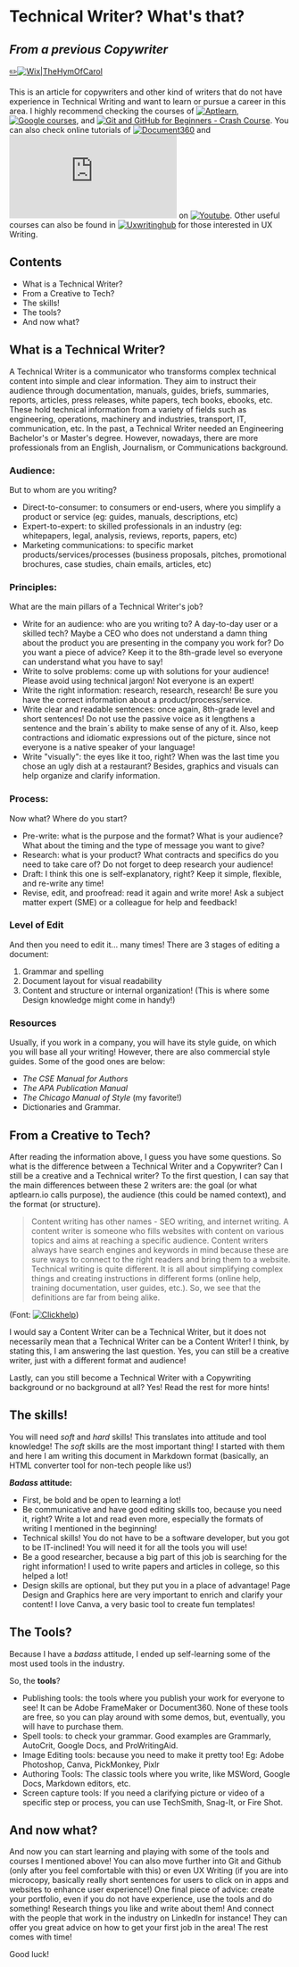 # Technical Writer? What's that?
## _From a previous Copywriter_

[✏️![Wix|TheHymOfCarol](https://carolinaamaralmora.wixsite.com/website)](https://carolinaamaralmora.wixsite.com/website)


This is an article for copywriters and other kind of writers that do not have experience in Technical Writing and want to learn or pursue a career in this area. 
I highly recommend checking the courses of [![Aptlearn](https://aptlearn.io/)](https://aptlearn.io/), [![Google courses](https://developers.google.com/tech-writing)](https://developers.google.com/tech-writing), and [![Git and GitHub for Beginners - Crash Course](https://www.youtube.com/watch?v=RGOj5yH7evk)](https://www.youtube.com/watch?v=RGOj5yH7evk). You can also check online tutorials of [![Document360](https://document360.com/)](https://document360.com/) and [![Adobe FrameMaker](https://www.adobe.com/products/framemaker.html)](https://www.adobe.com/products/framemaker.html) on [![Youtube](https://www.youtube.com/)](https://www.youtube.com/). Other useful courses can also be found in [![Uxwritinghub](https://course.uxwritinghub.com/free_course)](https://course.uxwritinghub.com/free_course) for those interested in UX Writing.


## Contents

- What is a Technical Writer?
- From a Creative to Tech?
- The skills!
- The tools?
- And now what?


## What is a Technical Writer?

A Technical Writer is a communicator who transforms complex technical content into simple and clear information. They aim to instruct their audience through documentation, manuals, guides, briefs, summaries, reports, articles, press releases, white papers, tech books, ebooks, etc. These hold technical information from a variety of fields such as engineering, operations, machinery and industries, transport, IT, communication, etc.
In the past, a Technical Writer needed an Engineering Bachelor's or Master's degree. However, nowadays, there are more professionals from an English, Journalism, or Communications background.

### Audience:

But to whom are you writing?

- Direct-to-consumer: to consumers or end-users, where you simplify a product or service (eg: guides, manuals, descriptions, etc)
- Expert-to-expert: to skilled professionals in an industry (eg: whitepapers, legal, analysis, reviews, reports, papers, etc)
- Marketing communications: to specific market products/services/processes (business proposals, pitches, promotional brochures, case studies, chain emails, articles, etc)

### Principles:

What are the main pillars of a Technical Writer's job?

- Write for an audience: who are you writing to? A day-to-day user or a skilled tech? Maybe a CEO who does not understand a damn thing about the product you are presenting in the company you work for? Do you want a piece of advice? Keep it to the 8th-grade level so everyone can understand what you have to say!
- Write to solve problems: come up with solutions for your audience! Please avoid using technical jargon! Not everyone is an expert! 
- Write the right information: research, research, research! Be sure you have the correct information about a product/process/service.
- Write clear and readable sentences: once again, 8th-grade level and short sentences! Do not use the passive voice as it lengthens a sentence and the brain´s ability to make sense of any of it. Also, keep contractions and idiomatic expressions out of the picture, since not everyone is a native speaker of your language!
- Write "visually": the eyes like it too, right? When was the last time you chose an ugly dish at a restaurant? Besides, graphics and visuals can help organize and clarify information.

### Process:

Now what? Where do you start?

- Pre-write: what is the purpose and the format? What is your audience? What about the timing and the type of message you want to give?
- Research: what is your product? What contracts and specifics do you need to take care of? Do not forget to deep research your audience!
- Draft: I think this one is self-explanatory, right? Keep it simple, flexible, and re-write any time!
- Revise, edit, and proofread: read it again and write more! Ask a subject matter expert (SME) or a colleague for help and feedback! 

### Level of Edit

And then you need to edit it... many times! There are 3 stages of editing a document:
1) Grammar and spelling
2) Document layout for visual readability
3) Content and structure or internal organization! (This is where some Design knowledge might come in handy!)

### Resources

Usually, if you work in a company, you will have its style guide, on which you will base all your writing!
However, there are also commercial style guides. Some of the good ones are below: 

- *The CSE Manual for Authors*
- *The APA Publication Manual*
- *The Chicago Manual of Style* (my favorite!)
- Dictionaries and Grammar.

## From a Creative to Tech?

After reading the information above, I guess you have some questions. So what is the difference between a Technical Writer and a Copywriter? Can I still be a creative and a Technical writer?
To the first question, I can say that the main differences between these 2 writers are: the goal (or what aptlearn.io calls purpose), the audience (this could be named context), and the format (or structure).

> Content writing has other names - SEO writing, and internet writing. A content writer is someone who fills websites with content on various topics and aims at reaching a specific audience. Content writers always have search engines and keywords in mind because these are sure ways to connect to the right readers and bring them to a website. Technical writing is quite different. It is all about simplifying complex things and creating instructions in different forms (online help, training documentation, user guides, etc.). So, we see that the definitions are far from being alike.

(Font: [![Clickhelp](https://clickhelp.com/clickhelp-technical-writing-blog/technical-writing-vs-content-writing/)](https://clickhelp.com/clickhelp-technical-writing-blog/technical-writing-vs-content-writing/))

I would say a Content Writer can be a Technical Writer, but it does not necessarily mean that a Technical Writer can be a Content Writer! I think, by stating this, I am answering the last question. Yes, you can still be a creative writer, just with a different format and audience!

Lastly, can you still become a Technical Writer with a Copywriting background or no background at all? Yes! Read the rest for more hints!

## The skills!

You will need *soft* and *hard* skills! This translates into attitude and tool knowledge!
The *soft* skills are the most important thing! I started with them and here I am writing this document in Markdown format (basically, an HTML converter tool for non-tech people like us!)

***Badass* attitude:**
- First, be bold and be open to learning a lot!
- Be communicative and have good editing skills too, because you need it, right? Write a lot and read even more, especially the formats of writing I mentioned in the beginning!
- Technical skills! You do not have to be a software developer, but you got to be IT-inclined! You will need it for all the tools you will use!
- Be a good researcher, because a big part of this job is searching for the right information! I used to write papers and articles in college, so this helped a lot!
- Design skills are optional, but they put you in a place of advantage! Page Design and Graphics here are very important to enrich and clarify your content! I love Canva, a very basic tool to create fun templates!

## The Tools?
Because I have a *badass* attitude, I ended up self-learning some of the most used tools in the industry.

So, the **tools**?
- Publishing tools: the tools where you publish your work for everyone to see! It can be Adobe FrameMaker or Document360. None of these tools are free, so you can play around with some demos, but, eventually, you will have to purchase them.
- Spell tools: to check your grammar. Good examples are Grammarly, AutoCrit, Google Docs, and ProWritingAid.
- Image Editing tools: because you need to make it pretty too! Eg: Adobe Photoshop, Canva, PickMonkey, Pixlr
- Authoring Tools: The classic tools where you write, like MSWord, Google Docs, Markdown editors, etc.
- Screen capture tools: If you need a clarifying picture or video of a specific step or process, you can use TechSmith, Snag-It, or Fire Shot.


## And now what?

And now you can start learning and playing with some of the tools and courses I mentioned above!
You can also move further into Git and Github (only after you feel comfortable with this) or even UX Writing (if you are into microcopy, basically really short sentences for users to click on in apps and websites to enhance user experience!)
One final piece of advice: create your portfolio, even if you do not have experience, use the tools and do something! Research things you like and write about them! And connect with the people that work in the industry on LinkedIn for instance! They can offer you great advice on how to get your first job in the area! The rest comes with time!

Good luck!



